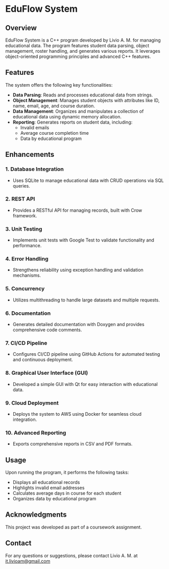 # EduFlow System

## Overview
EduFlow System is a C++ program developed by Livio A. M. for managing educational data. The program features student data parsing, object management, roster handling, and generates various reports. It leverages object-oriented programming principles and advanced C++ features.

## Features
The system offers the following key functionalities:

- **Data Parsing**: Reads and processes educational data from strings.
- **Object Management**: Manages student objects with attributes like ID, name, email, age, and course duration.
- **Data Management**: Organizes and manipulates a collection of educational data using dynamic memory allocation.
- **Reporting**: Generates reports on student data, including:
  - Invalid emails
  - Average course completion time
  - Data by educational program

## Enhancements
### 1. Database Integration
- Uses SQLite to manage educational data with CRUD operations via SQL queries.

### 2. REST API
- Provides a RESTful API for managing records, built with Crow framework.

### 3. Unit Testing
- Implements unit tests with Google Test to validate functionality and performance.

### 4. Error Handling
- Strengthens reliability using exception handling and validation mechanisms.

### 5. Concurrency
- Utilizes multithreading to handle large datasets and multiple requests.

### 6. Documentation
- Generates detailed documentation with Doxygen and provides comprehensive code comments.

### 7. CI/CD Pipeline
- Configures CI/CD pipeline using GitHub Actions for automated testing and continuous deployment.

### 8. Graphical User Interface (GUI)
- Developed a simple GUI with Qt for easy interaction with educational data.

### 9. Cloud Deployment
- Deploys the system to AWS using Docker for seamless cloud integration.

### 10. Advanced Reporting
- Exports comprehensive reports in CSV and PDF formats.

## Usage
Upon running the program, it performs the following tasks:
- Displays all educational records
- Highlights invalid email addresses
- Calculates average days in course for each student
- Organizes data by educational program

## Acknowledgments
This project was developed as part of a coursework assignment.

## Contact
For any questions or suggestions, please contact Livio A. M. at it.livioam@gmail.com
